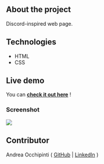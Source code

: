 ## About the project
Discord-inspired web page.

## Technologies 
- HTML
- CSS

## Live demo
You can **[check it out here](https://painteyes.github.io/html-css-discord)** !

### Screenshot
<img src="https://i.postimg.cc/q7KCxXC7/1646765864185.jpg"/>

## Contributor
Andrea Occhipinti ( [GitHub](https://github.com/painteyes) | [LinkedIn](https://www.linkedin.com/in/occhipinti) )
